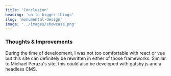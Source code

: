 ```yaml
---
title: 'Conclusion'
heading: 'on to bigger things'
slug: 'monumental-design'
image: '../images/showcase.png'
---
```


### Thoughts & Improvements

During the time of development, I was not too comfortable with react or vue but this site can definitely be rewritten in either of those frameworks. Similar to Michael Peraza's site, this could also be developed with gatsby.js and a headless CMS.
